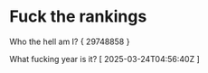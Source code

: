 # Fuck the rankings

Who the hell am I?
{ 29748858 }

What fucking year is it?
[ 2025-03-24T04:56:40Z ]
